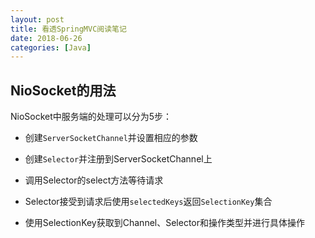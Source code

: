 ```yaml
---
layout: post
title: 看透SpringMVC阅读笔记
date: 2018-06-26
categories: [Java]
---
```


## NioSocket的用法

NioSocket中服务端的处理可以分为5步：

- 创建`ServerSocketChannel`并设置相应的参数

- 创建`Selector`并注册到ServerSocketChannel上

- 调用Selector的select方法等待请求

- Selector接受到请求后使用`selectedKeys`返回`SelectionKey`集合

- 使用SelectionKey获取到Channel、Selector和操作类型并进行具体操作